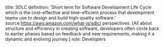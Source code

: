 title: SDLC
definition: 'Short term for Software Development Life Cycle which  is the cost-effective and time-efficient process that development teams use to design and build high-quality software.'
source:https://aws.amazon.com/what-is/sdlc/
perspectives: [All about structure and efficiency in creating software, developers often circle back to earlier phases based on feedback and new requirements, making it a dynamic and evolving journey.]
role: Developers